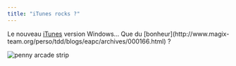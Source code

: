 ```yaml
---
title: "iTunes rocks ?"
---
```


Le nouveau [iTunes](http://www.apple.com/itunes/download/) version Windows...
Que du [bonheur](http://www.magix-
team.org/perso/tdd/blogs/eapc/archives/000166.html) ?

![penny arcade strip](http://static.cyprio.net/wtf/old_pics/iTunes_penny.gif)

